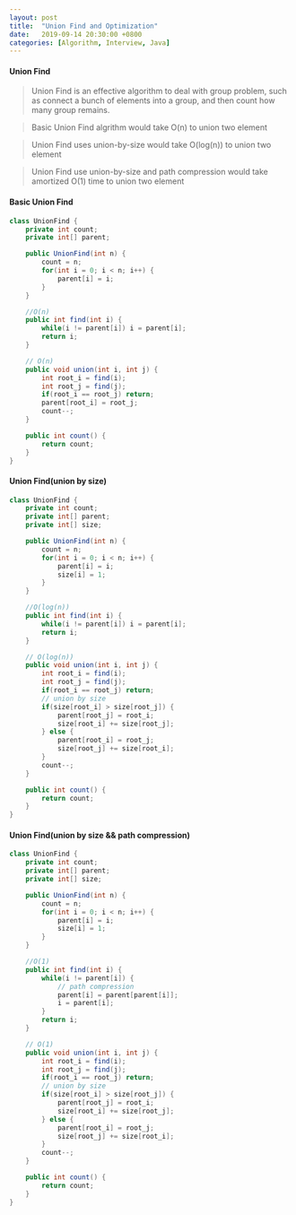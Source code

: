 ```yaml
---
layout: post
title:  "Union Find and Optimization"
date:   2019-09-14 20:30:00 +0800
categories: [Algorithm, Interview, Java]
---
```


#### Union Find

> Union Find is an effective algorithm to deal with group problem, such as connect a bunch of elements into a group, and then count how many group remains.

> Basic Union Find algrithm would take O(n) to union two element

> Union Find uses union-by-size would take O(log(n)) to union two element

> Union Find use union-by-size and path compression would take amortized O(1) time to union two element

#### Basic Union Find

```java
class UnionFind {
    private int count;
    private int[] parent;

    public UnionFind(int n) {
        count = n;
        for(int i = 0; i < n; i++) {
            parent[i] = i;
        }
    }

    //O(n)
    public int find(int i) {
        while(i != parent[i]) i = parent[i];
        return i;
    }

    // O(n)
    public void union(int i, int j) {
        int root_i = find(i);
        int root_j = find(j);
        if(root_i == root_j) return;
        parent[root_i] = root_j;
        count--;
    }

    public int count() {
        return count;
    }
}

```

#### Union Find(union by size)

```java
class UnionFind {
    private int count;
    private int[] parent;
    private int[] size;

    public UnionFind(int n) {
        count = n;
        for(int i = 0; i < n; i++) {
            parent[i] = i;
            size[i] = 1;
        }
    }

    //O(log(n))
    public int find(int i) {
        while(i != parent[i]) i = parent[i];
        return i;
    }

    // O(log(n))
    public void union(int i, int j) {
        int root_i = find(i);
        int root_j = find(j);
        if(root_i == root_j) return;
        // union by size
        if(size[root_i] > size[root_j]) {
            parent[root_j] = root_i;
            size[root_i] += size[root_j];
        } else {
            parent[root_i] = root_j;
            size[root_j] += size[root_i];
        }
        count--;
    }

    public int count() {
        return count;
    }
}
```

#### Union Find(union by size && path compression)

```java
class UnionFind {
    private int count;
    private int[] parent;
    private int[] size;

    public UnionFind(int n) {
        count = n;
        for(int i = 0; i < n; i++) {
            parent[i] = i;
            size[i] = 1;
        }
    }

    //O(1)
    public int find(int i) {
        while(i != parent[i]) {
            // path compression
            parent[i] = parent[parent[i]];
            i = parent[i];
        }
        return i;
    }

    // O(1)
    public void union(int i, int j) {
        int root_i = find(i);
        int root_j = find(j);
        if(root_i == root_j) return;
        // union by size
        if(size[root_i] > size[root_j]) {
            parent[root_j] = root_i;
            size[root_i] += size[root_j];
        } else {
            parent[root_i] = root_j;
            size[root_j] += size[root_i];
        }
        count--;
    }

    public int count() {
        return count;
    }
}
```